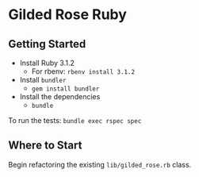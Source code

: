 # Gilded Rose Ruby

## Getting Started

* Install Ruby 3.1.2
  * For rbenv: `rbenv install 3.1.2`
* Install `bundler`
  * `gem install bundler`
* Install the dependencies
  * `bundle`

To run the tests: `bundle exec rspec spec`

## Where to Start

Begin refactoring the existing `lib/gilded_rose.rb` class.
